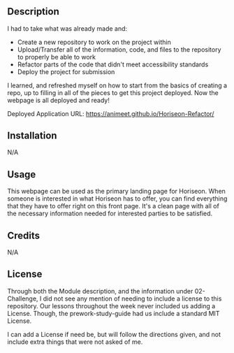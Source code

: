 # <Horiseon-Refactor>

## Description

 I had to take what was already made and:
 - Create a new repository to work on the project within
 - Upload/Transfer all of the information, code, and files to the repository to properly be able to work
 - Refactor parts of the code that didn't meet accessibility standards
 - Deploy the project for submission  

I learned, and refreshed myself on how to start from the basics of creating a repo, up to filling in all of the pieces to get this project deployed.
Now the webpage is all deployed and ready!

Deployed Application URL: https://animeet.github.io/Horiseon-Refactor/

## Installation

N/A

## Usage

This webpage can be used as the primary landing page for Horiseon. When someone is interested in what Horiseon has to offer, you can find everything that they have to offer right on this front page.
It's a clean page with all of the necessary information needed for interested parties to be satisfied.

## Credits

N/A

## License

Through both the Module description, and the information under 02-Challenge, I did not see any mention of needing to include a license to this repository.
Our lessons throughout the week never included us adding a License. Though, the prework-study-guide had us include a standard MIT License.

I can add a License if need be, but will follow the directions given, and not include extra things that were not asked of me.
